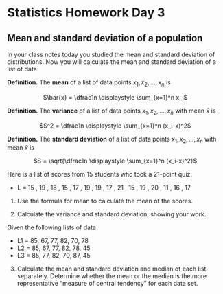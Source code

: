 
# Statistics Homework Day 3
## Mean and standard deviation of a population

In your class notes today you studied the mean and standard deviation of distributions. Now you will calculate the mean and standard deviation of a list of data.

**Definition.** The **mean** of a list of data points $x_1, x_2, \ldots, x_n$ is

<center>

$\bar{x} = \dfrac1n \displaystyle \sum_{x=1}^n x_i$

</center>

**Definition.** The **variance** of a list of data points $x_1, x_2, \ldots, x_n$ with mean $\bar{x}$ is

<center>

$S^2 = \dfrac1n \displaystyle \sum_{x=1}^n (x_i-x)^2$

</center>

**Definition.** The **standard deviation** of a list of data points $x_1, x_2, \ldots, x_n$ with mean $\bar{x}$ is

<center>

$S = \sqrt{\dfrac1n \displaystyle \sum_{x=1}^n (x_i-x)^2}$

</center>
Here is a list of scores from 15 students who took a 21-point quiz.


 - L = 15 , 19 , 18 , 15 , 17 , 19 , 19 , 17 , 21 , 15 , 19 , 20 , 11 , 16 , 17

1. Use the formula for mean to calculate the mean of the scores.

2. Calculate the variance and standard deviation, showing your work.

Given the following lists of data

 - L1 = 85, 67, 77, 82, 70, 78
 - L2 = 85, 67, 77, 82, 78, 45
 - L3 = 85, 77, 82, 70, 87, 45

 3. Calculate the mean and standard deviation and median of each list separately. Determine whether the mean or the median is the more representative “measure of central tendency” for each data set.
